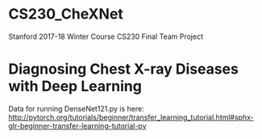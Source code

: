# CS230_CheXNet
Stanford 2017-18 Winter Course CS230 Final Team Project 

# Diagnosing Chest X-ray Diseases with Deep Learning

Data for running DenseNet121.py is here: http://pytorch.org/tutorials/beginner/transfer_learning_tutorial.html#sphx-glr-beginner-transfer-learning-tutorial-py

